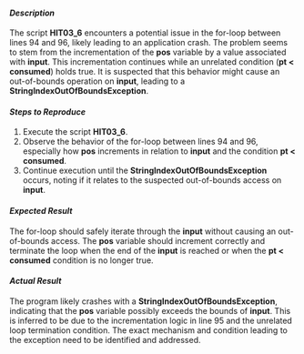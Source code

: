 ﻿#### ***Description***
The script **HIT03\_6** encounters a potential issue in the for-loop between lines 94 and 96, likely leading to an application crash. The problem seems to stem from the incrementation of the **pos** variable by a value associated with **input**. This incrementation continues while an unrelated condition (**pt < consumed**) holds true. It is suspected that this behavior might cause an out-of-bounds operation on **input**, leading to a **StringIndexOutOfBoundsException**.
#### ***Steps to Reproduce***
1. Execute the script **HIT03\_6**.
1. Observe the behavior of the for-loop between lines 94 and 96, especially how **pos** increments in relation to **input** and the condition **pt < consumed**.
1. Continue execution until the **StringIndexOutOfBoundsException** occurs, noting if it relates to the suspected out-of-bounds access on **input**.
#### ***Expected Result***
The for-loop should safely iterate through the **input** without causing an out-of-bounds access. The **pos** variable should increment correctly and terminate the loop when the end of the **input** is reached or when the **pt < consumed** condition is no longer true.
#### ***Actual Result***
The program likely crashes with a **StringIndexOutOfBoundsException**, indicating that the **pos** variable possibly exceeds the bounds of **input**. This is inferred to be due to the incrementation logic in line 95 and the unrelated loop termination condition. The exact mechanism and condition leading to the exception need to be identified and addressed.

